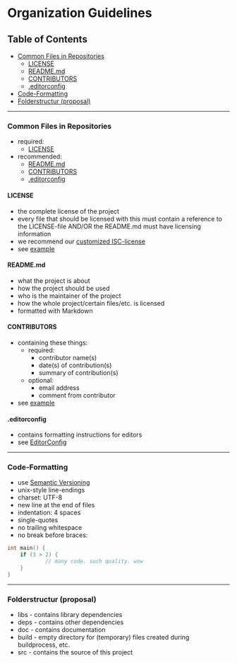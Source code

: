 # Organization Guidelines

## Table of Contents
* [Common Files in Repositories](#commonfilesinrepositories)
    * [LICENSE](#license)
    * [README.md](#readmemd)
    * [CONTRIBUTORS](#contributors)
    * [.editorconfig](#editorconfig)
* [Code-Formatting](#code-formatting)
* [Folderstructur (proposal)](#folderstructur-proposal)


---


### Common Files in Repositories
* required:
    * [LICENSE](#license)
* recommended:
    * [README.md](#readmemd)
    * [CONTRIBUTORS](#contributors)
    * [.editorconfig](#editorconfig)

#### LICENSE
* the complete license of the project
* every file that should be licensed with this must contain a reference to the LICENSE-file AND/OR the README.md must have licensing information
* we recommend our [customized ISC-license](https://github.com/HackbarIT/Guidelines/blob/master/LICENSE.md)
* see [example](https://github.com/HackbarIT/Guidelines/blob/master/examples/LICENSE)

#### README.md
* what the project is about
* how the project should be used
* who is the maintainer of the project
* how the whole project/certain files/etc. is licensed
* formatted with Markdown

#### CONTRIBUTORS
* containing these things:
    * required:
        * contributor name(s)
        * date(s) of contribution(s)
        * summary of contribution(s)
    * optional:
        * email address
        * comment from contributor
* see [example](https://github.com/HackbarIT/Guidelines/blob/master/examples/CONTRIBUTORS)

#### .editorconfig
* contains formatting instructions for editors
* see [EditorConfig](http://editorconfig.org/)

---

### Code-Formatting
* use [Semantic Versioning](http://semver.org/)
* unix-style line-endings
* charset: UTF-8
* new line at the end of files
* indentation: 4 spaces
* single-quotes
* no trailing whitespace
* no break before braces:
```cpp
int main() {
    if (3 > 2) {
            // many code. such quality. wow
    }
}
```

---

### Folderstructur (proposal)
* libs - contains library dependencies
* deps - contains other dependencies
* doc - contains documentation
* build - empty directory for (temporary) files created during buildprocess, etc.
* src - contains the source of this project
